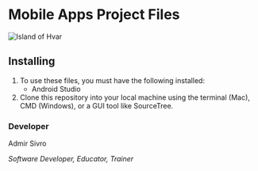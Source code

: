 # Mobile Apps Project Files

![Island of Hvar][lil-thumbnail-url] 

## Installing
1. To use these files, you must have the following installed:
	- Android Studio
2. Clone this repository into your local machine using the terminal (Mac), CMD (Windows), or a GUI tool like SourceTree.


### Developer

Admir Sivro 
                            
_Software Developer, Educator, Trainer_

[lil-thumbnail-url]: https://shorturl.at/ruwRU